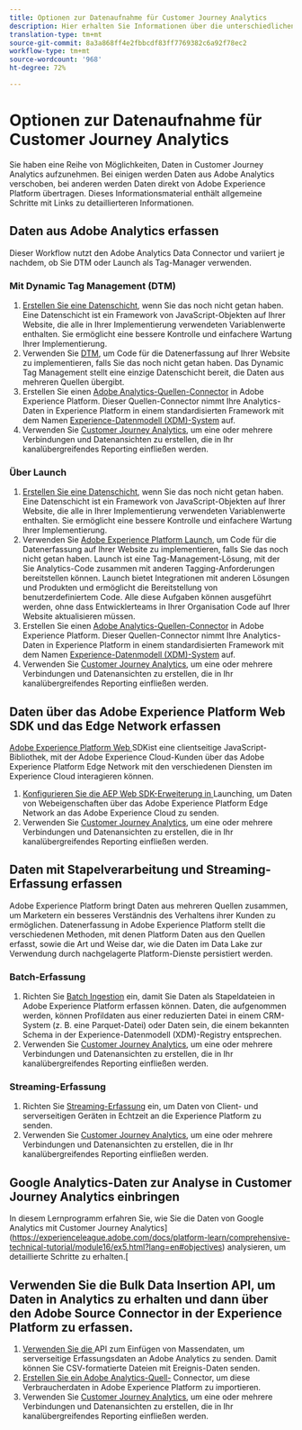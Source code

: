 ```yaml
---
title: Optionen zur Datenaufnahme für Customer Journey Analytics
description: Hier erhalten Sie Informationen über die unterschiedlichen Arten der Datenaufnahme für Customer Journey Analytics.
translation-type: tm+mt
source-git-commit: 8a3a868ff4e2fbbcdf83ff7769382c6a92f78ec2
workflow-type: tm+mt
source-wordcount: '968'
ht-degree: 72%

---
```



# Optionen zur Datenaufnahme für Customer Journey Analytics

Sie haben eine Reihe von Möglichkeiten, Daten in Customer Journey Analytics aufzunehmen. Bei einigen werden Daten aus Adobe Analytics verschoben, bei anderen werden Daten direkt von Adobe Experience Platform übertragen. Dieses Informationsmaterial enthält allgemeine Schritte mit Links zu detaillierteren Informationen.

## Daten aus Adobe Analytics erfassen

Dieser Workflow nutzt den Adobe Analytics Data Connector und variiert je nachdem, ob Sie DTM oder Launch als Tag-Manager verwenden.

### Mit Dynamic Tag Management (DTM)

1. [Erstellen Sie eine Datenschicht](https://docs.adobe.com/content/help/de-DE/analytics/implementation/prepare/data-layer.html), wenn Sie das noch nicht getan haben. Eine Datenschicht ist ein Framework von JavaScript-Objekten auf Ihrer Website, die alle in Ihrer Implementierung verwendeten Variablenwerte enthalten. Sie ermöglicht eine bessere Kontrolle und einfachere Wartung Ihrer Implementierung.
1. Verwenden Sie [DTM](https://docs.adobe.com/content/help/de-DE/analytics/implementation/other/dtm/dtm-implementation-overview.html), um Code für die Datenerfassung auf Ihrer Website zu implementieren, falls Sie das noch nicht getan haben. Das Dynamic Tag Management stellt eine einzige Datenschicht bereit, die Daten aus mehreren Quellen übergibt.
1. Erstellen Sie einen [Adobe Analytics-Quellen-Connector](https://docs.adobe.com/content/help/de-DE/experience-platform/sources/ui-tutorials/create/adobe-applications/analytics.html) in Adobe Experience Platform. Dieser Quellen-Connector nimmt Ihre Analytics-Daten in Experience Platform in einem standardisierten Framework mit dem Namen [Experience-Datenmodell (XDM)-System](https://docs.adobe.com/content/help/de-DE/experience-platform/xdm/home.html) auf.
1. Verwenden Sie [Customer Journey Analytics](https://docs.adobe.com/content/help/de-DE/analytics-platform/using/cja-overview/cja-getting-started.html), um eine oder mehrere Verbindungen und Datenansichten zu erstellen, die in Ihr kanalübergreifendes Reporting einfließen werden.

### Über Launch

1. [Erstellen Sie eine Datenschicht](https://docs.adobe.com/content/help/en/analytics/implementation/prepare/data-layer.html), wenn Sie das noch nicht getan haben. Eine Datenschicht ist ein Framework von JavaScript-Objekten auf Ihrer Website, die alle in Ihrer Implementierung verwendeten Variablenwerte enthalten. Sie ermöglicht eine bessere Kontrolle und einfachere Wartung Ihrer Implementierung.
1. Verwenden Sie [Adobe Experience Platform Launch](https://docs.adobe.com/content/help/de-DE/analytics/implementation/launch/overview.html), um Code für die Datenerfassung auf Ihrer Website zu implementieren, falls Sie das noch nicht getan haben. Launch ist eine Tag-Management-Lösung, mit der Sie Analytics-Code zusammen mit anderen Tagging-Anforderungen bereitstellen können. Launch bietet Integrationen mit anderen Lösungen und Produkten und ermöglicht die Bereitstellung von benutzerdefiniertem Code. Alle diese Aufgaben können ausgeführt werden, ohne dass Entwicklerteams in Ihrer Organisation Code auf Ihrer Website aktualisieren müssen.
1. Erstellen Sie einen [Adobe Analytics-Quellen-Connector](https://docs.adobe.com/content/help/en/experience-platform/sources/ui-tutorials/create/adobe-applications/analytics.html) in Adobe Experience Platform. Dieser Quellen-Connector nimmt Ihre Analytics-Daten in Experience Platform in einem standardisierten Framework mit dem Namen [Experience-Datenmodell (XDM)-System](https://docs.adobe.com/content/help/en/experience-platform/xdm/home.html) auf.
1. Verwenden Sie [Customer Journey Analytics](https://docs.adobe.com/content/help/en/analytics-platform/using/cja-overview/cja-getting-started.html), um eine oder mehrere Verbindungen und Datenansichten zu erstellen, die in Ihr kanalübergreifendes Reporting einfließen werden.

## Daten über das Adobe Experience Platform Web SDK und das Edge Network erfassen

[Adobe Experience Platform Web ](https://experienceleague.adobe.com/docs/experience-platform/edge/home.html?lang=en) SDKist eine clientseitige JavaScript-Bibliothek, mit der Adobe Experience Cloud-Kunden über das Adobe Experience Platform Edge Network mit den verschiedenen Diensten im Experience Cloud interagieren können.

1. [Konfigurieren Sie die AEP Web SDK-Erweiterung in ](https://experienceleague.adobe.com/docs/launch/using/extensions-ref/adobe-extension/aep-extension/overview.html?lang=en#configure-the-aep-web-sdk-extension) Launching, um Daten von Webeigenschaften über das Adobe Experience Platform Edge Network an das Adobe Experience Cloud zu senden.
1. Verwenden Sie [Customer Journey Analytics](https://docs.adobe.com/content/help/en/analytics-platform/using/cja-overview/cja-getting-started.html), um eine oder mehrere Verbindungen und Datenansichten zu erstellen, die in Ihr kanalübergreifendes Reporting einfließen werden.

## Daten mit Stapelverarbeitung und Streaming-Erfassung erfassen

Adobe Experience Platform bringt Daten aus mehreren Quellen zusammen, um Marketern ein besseres Verständnis des Verhaltens ihrer Kunden zu ermöglichen. Datenerfassung in Adobe Experience Platform stellt die verschiedenen Methoden, mit denen Platform Daten aus den Quellen erfasst, sowie die Art und Weise dar, wie die Daten im Data Lake zur Verwendung durch nachgelagerte Platform-Dienste persistiert werden.

### Batch-Erfassung

1. Richten Sie [Batch Ingestion](https://experienceleague.adobe.com/docs/experience-platform/ingestion/batch/overview.html?lang=en#batch) ein, damit Sie Daten als Stapeldateien in Adobe Experience Platform erfassen können. Daten, die aufgenommen werden, können Profildaten aus einer reduzierten Datei in einem CRM-System (z. B. eine Parquet-Datei) oder Daten sein, die einem bekannten Schema in der Experience-Datenmodell (XDM)-Registry entsprechen.
1. Verwenden Sie [Customer Journey Analytics](https://docs.adobe.com/content/help/en/analytics-platform/using/cja-overview/cja-getting-started.html), um eine oder mehrere Verbindungen und Datenansichten zu erstellen, die in Ihr kanalübergreifendes Reporting einfließen werden.

### Streaming-Erfassung

1. Richten Sie [Streaming-Erfassung](https://experienceleague.adobe.com/docs/experience-platform/ingestion/streaming/overview.html?lang=en#streaming) ein, um Daten von Client- und serverseitigen Geräten in Echtzeit an die Experience Platform zu senden.
1. Verwenden Sie [Customer Journey Analytics](https://docs.adobe.com/content/help/en/analytics-platform/using/cja-overview/cja-getting-started.html), um eine oder mehrere Verbindungen und Datenansichten zu erstellen, die in Ihr kanalübergreifendes Reporting einfließen werden.

## Google Analytics-Daten zur Analyse in Customer Journey Analytics einbringen

In diesem Lernprogramm erfahren Sie, wie Sie die Daten von Google Analytics mit Customer Journey Analytics](https://experienceleague.adobe.com/docs/platform-learn/comprehensive-technical-tutorial/module16/ex5.html?lang=en#objectives) analysieren, um detaillierte Schritte zu erhalten.[

## Verwenden Sie die Bulk Data Insertion API, um Daten in Analytics zu erhalten und dann über den Adobe Source Connector in der Experience Platform zu erfassen.

1. [Verwenden Sie die ](https://www.adobe.io/apis/experiencecloud/analytics/docs.html#!AdobeDocs/analytics-2.0-apis/master/bdia.md) API zum Einfügen von Massendaten, um serverseitige Erfassungsdaten an Adobe Analytics zu senden. Damit können Sie CSV-formatierte Dateien mit Ereignis-Daten senden.
1. [Erstellen Sie ein Adobe Analytics-Quell-](https://experienceleague.adobe.com/docs/experience-platform/sources/ui-tutorials/create/adobe-applications/analytics.html?lang=en) Connector, um diese Verbraucherdaten in Adobe Experience Platform zu importieren.
1. Verwenden Sie [Customer Journey Analytics](https://docs.adobe.com/content/help/en/analytics-platform/using/cja-overview/cja-getting-started.html), um eine oder mehrere Verbindungen und Datenansichten zu erstellen, die in Ihr kanalübergreifendes Reporting einfließen werden.